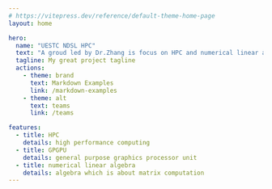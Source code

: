 ```yaml
---
# https://vitepress.dev/reference/default-theme-home-page
layout: home

hero:
  name: "UESTC NDSL HPC"
  text: "A groud led by Dr.Zhang is focus on HPC and numerical linear algebra."
  tagline: My great project tagline
  actions:
    - theme: brand
      text: Markdown Examples
      link: /markdown-examples
    - theme: alt
      text: teams
      link: /teams

features:
  - title: HPC
    details: high performance computing
  - title: GPGPU
    details: general purpose graphics processor unit
  - title: numerical linear algebra
    details: algebra which is about matrix computation
---
```


